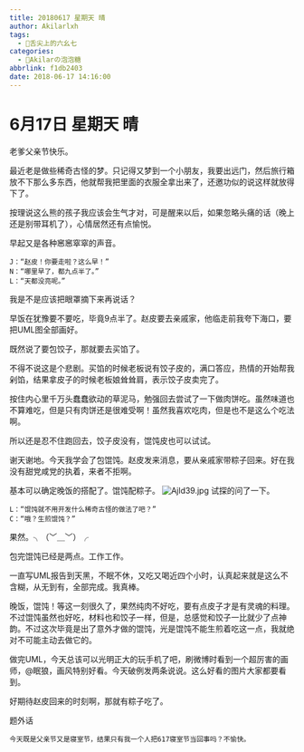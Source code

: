 ```yaml
---
title: 20180617 星期天 晴
author: Akilarlxh
tags:
  - 🍱舌尖上的六幺七
categories:
  - 🍬Akilarの泡泡糖
abbrlink: f1db2403
date: 2018-06-17 14:16:00
---
```

 # 6月17日 星期天 晴
 
老爹父亲节快乐。

最近老是做些稀奇古怪的梦。只记得又梦到一个小朋友，我要出远门，然后旅行箱放不下那么多东西，他就帮我把里面的衣服全拿出来了，还邀功似的说这样就放得下了。

按理说这么熊的孩子我应该会生气才对，可是醒来以后，如果忽略头痛的话（晚上还是别带耳机了），心情居然还有点愉悦。

早起又是各种窸窸窣窣的声音。
```
J：“赵皮！你要走啦？这么早！”
N：“哪里早了，都九点半了。”
L：“天都没亮呢。”
```
我是不是应该把眼罩摘下来再说话？

早饭在犹豫要不要吃，毕竟9点半了。赵皮要去亲戚家，他临走前我夸下海口，要把UML图全部画好。

既然说了要包饺子，那就要去买馅了。

不得不说这是个悲剧。买馅的时候老板说有饺子皮的，满口答应，热情的开始帮我剁馅，结果拿皮子的时候老板娘耸耸肩，表示饺子皮卖完了。

按住内心里千万头蠢蠢欲动的草泥马，勉强回去尝试了一下做肉饼吃。虽然味道也不算难吃，但是只有肉饼还是很难受啊！虽然我喜欢吃肉，但是也不是这么个吃法啊。

所以还是忍不住跑回去，饺子皮没有，馄饨皮也可以试试。

谢天谢地。今天我学会了包馄饨。赵皮发来消息，要从亲戚家带粽子回来。好在我没有甜党咸党的执着，来者不拒啊。

基本可以确定晚饭的搭配了。馄饨配粽子。
![Ajld39.jpg](https://s2.ax1x.com/2019/04/15/Ajld39.jpg)
试探的问了一下。
```
L：“馄饨就不用开发什么稀奇古怪的做法了吧？”
C：“哦？生煎馄饨？”
```
果然。╮（﹀＿﹀）╭

包完馄饨已经是两点。工作工作。

一直写UML报告到天黑，不眠不休，又吃又喝近四个小时，认真起来就是这么不含糊，从无到有，全部完成。我真棒。

晚饭，馄饨！等这一刻很久了，果然纯肉不好吃，要有点皮子才是有灵魂的料理。不过馄饨虽然也好吃，材料也和饺子一样，但是，总感觉和饺子一比就少了点神韵。不过这次毕竟是出了意外才做的馄饨，光是馄饨不能生煎着吃这一点，我就绝对不可能主动去做它的。

做完UML，今天总该可以光明正大的玩手机了吧，刷微博时看到一个超厉害的画师，@眠狼，画风特别好看。今天破例发两条说说。这么好看的图片大家都要看到。

好期待赵皮回来的时刻啊，那就有粽子吃了。

题外话
```
今天既是父亲节又是寝室节，结果只有我一个人把617寝室节当回事吗？不愉快。
```

